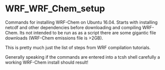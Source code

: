 # WRF_WRF_Chem_setup

Commands for installing WRF-Chem on Ubuntu 16.04. Starts with installing netcdf and other dependencies before downloading and compiling WRF-Chem. Its not intended to be run as as a script there are some gigantic file downloads (WRF-Chem emissions file is >2GB).

This is pretty much just the list of steps from WRF compilation tutorials.

Generally speaking if the commands are entered into a tcsh shell carefully a working WRF-Chem install should result!
